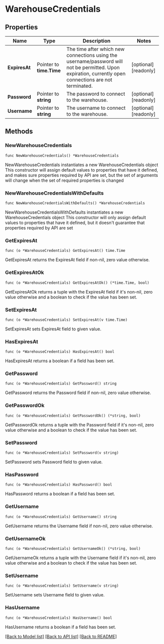 # WarehouseCredentials

## Properties

Name | Type | Description | Notes
------------ | ------------- | ------------- | -------------
**ExpiresAt** | Pointer to **time.Time** | The time after which new connections using the username/password will not be permitted. Upon expiration, currently open connections are not terminated.  | [optional] [readonly] 
**Password** | Pointer to **string** | The password to connect to the warehouse. | [optional] [readonly] 
**Username** | Pointer to **string** | The username to connect to the warehouse. | [optional] [readonly] 

## Methods

### NewWarehouseCredentials

`func NewWarehouseCredentials() *WarehouseCredentials`

NewWarehouseCredentials instantiates a new WarehouseCredentials object
This constructor will assign default values to properties that have it defined,
and makes sure properties required by API are set, but the set of arguments
will change when the set of required properties is changed

### NewWarehouseCredentialsWithDefaults

`func NewWarehouseCredentialsWithDefaults() *WarehouseCredentials`

NewWarehouseCredentialsWithDefaults instantiates a new WarehouseCredentials object
This constructor will only assign default values to properties that have it defined,
but it doesn't guarantee that properties required by API are set

### GetExpiresAt

`func (o *WarehouseCredentials) GetExpiresAt() time.Time`

GetExpiresAt returns the ExpiresAt field if non-nil, zero value otherwise.

### GetExpiresAtOk

`func (o *WarehouseCredentials) GetExpiresAtOk() (*time.Time, bool)`

GetExpiresAtOk returns a tuple with the ExpiresAt field if it's non-nil, zero value otherwise
and a boolean to check if the value has been set.

### SetExpiresAt

`func (o *WarehouseCredentials) SetExpiresAt(v time.Time)`

SetExpiresAt sets ExpiresAt field to given value.

### HasExpiresAt

`func (o *WarehouseCredentials) HasExpiresAt() bool`

HasExpiresAt returns a boolean if a field has been set.

### GetPassword

`func (o *WarehouseCredentials) GetPassword() string`

GetPassword returns the Password field if non-nil, zero value otherwise.

### GetPasswordOk

`func (o *WarehouseCredentials) GetPasswordOk() (*string, bool)`

GetPasswordOk returns a tuple with the Password field if it's non-nil, zero value otherwise
and a boolean to check if the value has been set.

### SetPassword

`func (o *WarehouseCredentials) SetPassword(v string)`

SetPassword sets Password field to given value.

### HasPassword

`func (o *WarehouseCredentials) HasPassword() bool`

HasPassword returns a boolean if a field has been set.

### GetUsername

`func (o *WarehouseCredentials) GetUsername() string`

GetUsername returns the Username field if non-nil, zero value otherwise.

### GetUsernameOk

`func (o *WarehouseCredentials) GetUsernameOk() (*string, bool)`

GetUsernameOk returns a tuple with the Username field if it's non-nil, zero value otherwise
and a boolean to check if the value has been set.

### SetUsername

`func (o *WarehouseCredentials) SetUsername(v string)`

SetUsername sets Username field to given value.

### HasUsername

`func (o *WarehouseCredentials) HasUsername() bool`

HasUsername returns a boolean if a field has been set.


[[Back to Model list]](../README.md#documentation-for-models) [[Back to API list]](../README.md#documentation-for-api-endpoints) [[Back to README]](../README.md)


